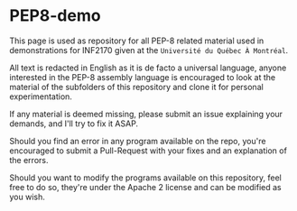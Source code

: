 # PEP8-demo

This page is used as repository for all PEP-8 related material used in demonstrations for INF2170 given at the `Université du Québec À Montréal`.

All text is redacted in English as it is de facto a universal language, anyone interested in the PEP-8 assembly language is encouraged to look at the material of the subfolders of this repository and clone it for personal experimentation.

If any material is deemed missing, please submit an issue explaining your demands, and I'll try to fix it ASAP.

Should you find an error in any program available on the repo, you're encouraged to submit a Pull-Request with your fixes and an explanation of the errors.

Should you want to modify the programs available on this repository, feel free to do so, they're under the Apache 2 license and can be modified as you wish.

